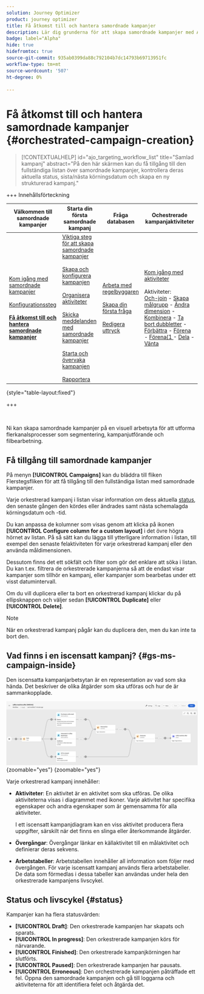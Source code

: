 ```yaml
---
solution: Journey Optimizer
product: journey optimizer
title: Få åtkomst till och hantera samordnade kampanjer
description: Lär dig grunderna för att skapa samordnade kampanjer med Adobe Journey Optimizer
badge: label="Alpha"
hide: true
hidefromtoc: true
source-git-commit: 935ab0399da88c792104b7dc14793b69713951fc
workflow-type: tm+mt
source-wordcount: '507'
ht-degree: 0%

---
```



# Få åtkomst till och hantera samordnade kampanjer {#orchestrated-campaign-creation}

>[!CONTEXTUALHELP]
>id="ajo_targeting_workflow_list"
>title="Samlad kampanj"
>abstract="På den här skärmen kan du få tillgång till den fullständiga listan över samordnade kampanjer, kontrollera deras aktuella status, sista/nästa körningsdatum och skapa en ny strukturerad kampanj."

+++ Innehållsförteckning

| Välkommen till samordnade kampanjer | Starta din första samordnade kampanj | Fråga databasen | Ochestrerade kampanjaktiviteter |
|---|---|---|---|
| [Kom igång med samordnade kampanjer](gs-orchestrated-campaigns.md)<br/><br/>[Konfigurationssteg](configuration-steps.md)<br/><br/><b>[Få åtkomst till och hantera samordnade kampanjer](access-manage-orchestrated-campaigns.md)</b> | [Viktiga steg för att skapa samordnade kampanjer](gs-campaign-creation.md)<br/><br/>[Skapa och konfigurera kampanjen](create-orchestrated-campaign.md)<br/><br/>[Organisera aktiviteter](orchestrate-activities.md)<br/><br/>[Skicka meddelanden med samordnade kampanjer](send-messages.md)<br/><br/>[Starta och övervaka kampanjen](start-monitor-campaigns.md)<br/><br/>[Rapportera](reporting-campaigns.md) | [Arbeta med regelbyggaren](orchestrated-rule-builder.md)<br/><br/>[Skapa din första fråga](build-query.md)<br/><br/>[Redigera uttryck](edit-expressions.md) | [Kom igång med aktiviteter](activities/about-activities.md)<br/><br/>Aktiviteter:<br/>[Och-join](activities/and-join.md) - [Skapa målgrupp](activities/build-audience.md) - [Ändra dimension](activities/change-dimension.md) - [Kombinera](activities/combine.md) - [Ta bort dubbletter](activities/deduplication.md) - [Förbättra](activities/enrichment.md) - [Förena](activities/fork.md) - [Förena&lbrace;1 ](activities/reconciliation.md) - [Dela](activities/split.md) - [Vänta](activities/wait.md) |

{style="table-layout:fixed"}

+++

<br/>

Ni kan skapa samordnade kampanjer på en visuell arbetsyta för att utforma flerkanalsprocesser som segmentering, kampanjutförande och filbearbetning.

## Få tillgång till samordnade kampanjer

På menyn **[!UICONTROL Campaigns]** kan du bläddra till fliken Flerstegsfliken för att få tillgång till den fullständiga listan med samordnade kampanjer.

Varje orkestrerad kampanj i listan visar information om dess aktuella [status](#status), den senaste gången den kördes eller ändrades samt nästa schemalagda körningsdatum och -tid.

Du kan anpassa de kolumner som visas genom att klicka på ikonen **[!UICONTROL Configure column for a custom layout]** i det övre högra hörnet av listan. På så sätt kan du lägga till ytterligare information i listan, till exempel den senaste felaktiviteten för varje orkestrerad kampanj eller den använda måldimensionen.

Dessutom finns det ett sökfält och filter som gör det enklare att söka i listan. Du kan t.ex. filtrera de orkestrerade kampanjerna så att de endast visar kampanjer som tillhör en kampanj, eller kampanjer som bearbetas under ett visst datumintervall.

Om du vill duplicera eller ta bort en orkestrerad kampanj klickar du på ellipsknappen och väljer sedan **[!UICONTROL Duplicate]** eller **[!UICONTROL Delete]**.

>[!NOTE]
>
>När en orkestrerad kampanj pågår kan du duplicera den, men du kan inte ta bort den.

## Vad finns i en iscensatt kampanj? {#gs-ms-campaign-inside}

Den iscensatta kampanjarbetsytan är en representation av vad som ska hända. Det beskriver de olika åtgärder som ska utföras och hur de är sammankopplade.

![](assets/workflow-example.png){zoomable="yes"} {zoomable="yes"}

Varje orkestrerad kampanj innehåller:

* **Aktiviteter**: En aktivitet är en aktivitet som ska utföras. De olika aktiviteterna visas i diagrammet med ikoner. Varje aktivitet har specifika egenskaper och andra egenskaper som är gemensamma för alla aktiviteter.

  I ett iscensatt kampanjdiagram kan en viss aktivitet producera flera uppgifter, särskilt när det finns en slinga eller återkommande åtgärder.

* **Övergångar**: Övergångar länkar en källaktivitet till en målaktivitet och definierar deras sekvens.

* **Arbetstabeller**: Arbetstabellen innehåller all information som följer med övergången. För varje iscensatt kampanj används flera arbetstabeller. De data som förmedlas i dessa tabeller kan användas under hela den orkestrerade kampanjens livscykel.

## Status och livscykel {#status}

Kampanjer kan ha flera statusvärden:

* **[!UICONTROL Draft]**: Den orkestrerade kampanjen har skapats och sparats.
* **[!UICONTROL In progress]**: Den orkestrerade kampanjen körs för närvarande.
* **[!UICONTROL Finished]**: Den orkestrerade kampanjkörningen har slutförts.
* **[!UICONTROL Paused]**: Den orkestrerade kampanjen har pausats.
* **[!UICONTROL Erroneous]**: Den orchestrerade kampanjen påträffade ett fel. Öppna den samordnade kampanjen och gå till loggarna och aktiviteterna för att identifiera felet och åtgärda det.
